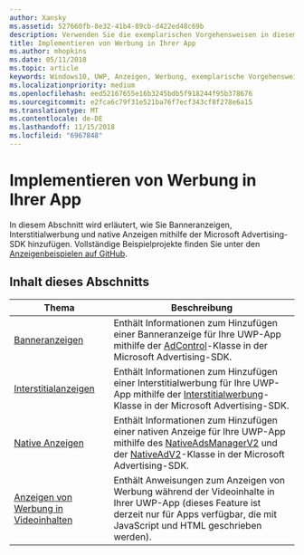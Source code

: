 ```yaml
---
author: Xansky
ms.assetid: 527660fb-8e32-41b4-89cb-d422ed48c69b
description: Verwenden Sie die exemplarischen Vorgehensweisen in diesem Abschnitt, um zu erfahren, wie Sie Banneranzeigen, Interstitialwerbung und native Anzeigen mithilfe der Microsoft Advertising-SDK hinzufügen.
title: Implementieren von Werbung in Ihrer App
ms.author: mhopkins
ms.date: 05/11/2018
ms.topic: article
keywords: Windows10, UWP, Anzeigen, Werbung, exemplarische Vorgehensweisen
ms.localizationpriority: medium
ms.openlocfilehash: eed52167655e16b3245bdb5f918244f95b378676
ms.sourcegitcommit: e2fca6c79f31e521ba76f7ecf343cf8f278e6a15
ms.translationtype: MT
ms.contentlocale: de-DE
ms.lasthandoff: 11/15/2018
ms.locfileid: "6967848"
---
```

# <a name="implement-ads-in-your-app"></a>Implementieren von Werbung in Ihrer App

In diesem Abschnitt wird erläutert, wie Sie Banneranzeigen, Interstitialwerbung und native Anzeigen mithilfe der Microsoft Advertising-SDK hinzufügen. Vollständige Beispielprojekte finden Sie unter den [Anzeigenbeispielen auf GitHub](http://aka.ms/githubads).

## <a name="in-this-section"></a>Inhalt dieses Abschnitts

|  Thema    | Beschreibung |               
|----------|-------|
| [Banneranzeigen](banner-ads.md)     | Enthält Informationen zum Hinzufügen einer Banneranzeige für Ihre UWP-App mithilfe der [AdControl](https://docs.microsoft.com/uwp/api/microsoft.advertising.winrt.ui.adcontrol)-Klasse in der Microsoft Advertising-SDK.        |
| [Interstitialanzeigen](interstitial-ads.md)    | Enthält Informationen zum Hinzufügen einer Interstitialwerbung für Ihre UWP-App mithilfe der [Interstitialwerbung](https://docs.microsoft.com/uwp/api/microsoft.advertising.winrt.ui.interstitialad)-Klasse in der Microsoft Advertising-SDK.       |
| [Native Anzeigen](native-ads.md)       | Enthält Informationen zum Hinzufügen einer nativen Anzeige für Ihre UWP-App mithilfe des [NativeAdsManagerV2](https://docs.microsoft.com/uwp/api/microsoft.advertising.winrt.ui.nativeadsmanagerv2) und der [NativeAdV2](https://docs.microsoft.com/uwp/api/microsoft.advertising.winrt.ui.nativeadv2)-Klasse in der Microsoft Advertising-SDK.  |
| [Anzeigen von Werbung in Videoinhalten](add-advertisements-to-video-content.md)     |  Enthält Anweisungen zum Anzeigen von Werbung während der Videoinhalte in Ihrer UWP-App (dieses Feature ist derzeit nur für Apps verfügbar, die mit JavaScript und HTML geschrieben werden). |



 

 
